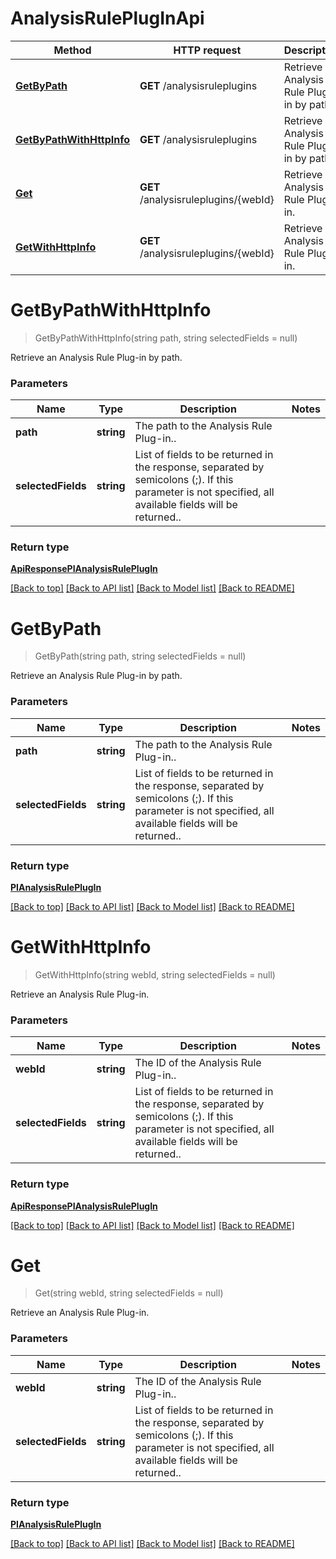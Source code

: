 # AnalysisRulePlugInApi

Method | HTTP request | Description
------------ | ------------- | -------------
[**GetByPath**](AnalysisRulePlugInApi.md#getbypath) | **GET** /analysisruleplugins | Retrieve an Analysis Rule Plug-in by path.
[**GetByPathWithHttpInfo**](AnalysisRulePlugInApi.md#getbypathwithhttpinfo) | **GET** /analysisruleplugins | Retrieve an Analysis Rule Plug-in by path.
[**Get**](AnalysisRulePlugInApi.md#get) | **GET** /analysisruleplugins/{webId} | Retrieve an Analysis Rule Plug-in.
[**GetWithHttpInfo**](AnalysisRulePlugInApi.md#getwithhttpinfo) | **GET** /analysisruleplugins/{webId} | Retrieve an Analysis Rule Plug-in.


# **GetByPathWithHttpInfo**
> GetByPathWithHttpInfo(string path, string selectedFields = null)

Retrieve an Analysis Rule Plug-in by path.

### Parameters

Name | Type | Description | Notes
------------- | ------------- | ------------- | -------------
 **path** | **string**| The path to the Analysis Rule Plug-in.. |
 **selectedFields** | **string**| List of fields to be returned in the response, separated by semicolons (;). If this parameter is not specified, all available fields will be returned.. |


### Return type

[**ApiResponsePIAnalysisRulePlugIn**](../Response/ApiResponsePIAnalysisRulePlugIn.md)

[[Back to top]](#) [[Back to API list]](../../README.md#documentation-for-api-endpoints) [[Back to Model list]](../../README.md#documentation-for-models) [[Back to README]](../../README.md)

# **GetByPath**
> GetByPath(string path, string selectedFields = null)

Retrieve an Analysis Rule Plug-in by path.

### Parameters

Name | Type | Description | Notes
------------- | ------------- | ------------- | -------------
 **path** | **string**| The path to the Analysis Rule Plug-in.. |
 **selectedFields** | **string**| List of fields to be returned in the response, separated by semicolons (;). If this parameter is not specified, all available fields will be returned.. |


### Return type

[**PIAnalysisRulePlugIn**](../Model/PIAnalysisRulePlugIn.md)

[[Back to top]](#) [[Back to API list]](../../README.md#documentation-for-api-endpoints) [[Back to Model list]](../../README.md#documentation-for-models) [[Back to README]](../../README.md)

# **GetWithHttpInfo**
> GetWithHttpInfo(string webId, string selectedFields = null)

Retrieve an Analysis Rule Plug-in.

### Parameters

Name | Type | Description | Notes
------------- | ------------- | ------------- | -------------
 **webId** | **string**| The ID of the Analysis Rule Plug-in.. |
 **selectedFields** | **string**| List of fields to be returned in the response, separated by semicolons (;). If this parameter is not specified, all available fields will be returned.. |


### Return type

[**ApiResponsePIAnalysisRulePlugIn**](../Response/ApiResponsePIAnalysisRulePlugIn.md)

[[Back to top]](#) [[Back to API list]](../../README.md#documentation-for-api-endpoints) [[Back to Model list]](../../README.md#documentation-for-models) [[Back to README]](../../README.md)

# **Get**
> Get(string webId, string selectedFields = null)

Retrieve an Analysis Rule Plug-in.

### Parameters

Name | Type | Description | Notes
------------- | ------------- | ------------- | -------------
 **webId** | **string**| The ID of the Analysis Rule Plug-in.. |
 **selectedFields** | **string**| List of fields to be returned in the response, separated by semicolons (;). If this parameter is not specified, all available fields will be returned.. |


### Return type

[**PIAnalysisRulePlugIn**](../Model/PIAnalysisRulePlugIn.md)

[[Back to top]](#) [[Back to API list]](../../README.md#documentation-for-api-endpoints) [[Back to Model list]](../../README.md#documentation-for-models) [[Back to README]](../../README.md)
